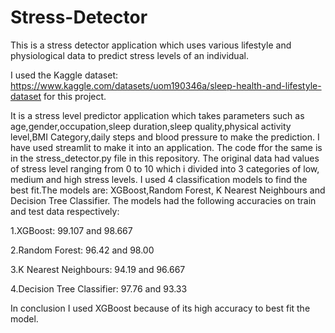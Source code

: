 # Stress-Detector
This is a stress detector application which uses various lifestyle and physiological data to predict stress levels of an individual.

I used the Kaggle dataset: https://www.kaggle.com/datasets/uom190346a/sleep-health-and-lifestyle-dataset for this project. 

It is a stress level predictor application which takes parameters such as age,gender,occupation,sleep duration,sleep quality,physical activity level,BMI Category,daily steps and blood pressure to make the prediction.
I have used streamlit to make it into an application. The code ffor the same is in the stress_detector.py file in this repository.
The original data had values of stress level ranging from 0 to 10 which i divided into 3 categories of low, medium and high stress levels. 
I used 4 classification models to find the best fit.The models are: XGBoost,Random Forest, K Nearest Neighbours and Decision Tree Classifier. The models had the following accuracies on train and test data respectively:

1.XGBoost: 99.107 and 98.667

2.Random Forest: 96.42 and 98.00

3.K Nearest Neighbours: 94.19 and 96.667

4.Decision Tree Classifier: 97.76 and 93.33

In conclusion I used XGBoost because of its high accuracy to best fit the model.

